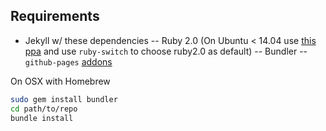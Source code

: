 ## Requirements

- Jekyll w/ these dependencies
-- Ruby 2.0 (On Ubuntu < 14.04 use [this ppa](https://www.brightbox.com/docs/ruby/ubuntu/) and use `ruby-switch` to choose ruby2.0 as default)
-- Bundler
-- `github-pages` [addons](https://help.github.com/articles/using-jekyll-with-pages/)

On OSX with Homebrew

```bash
sudo gem install bundler
cd path/to/repo
bundle install
```
